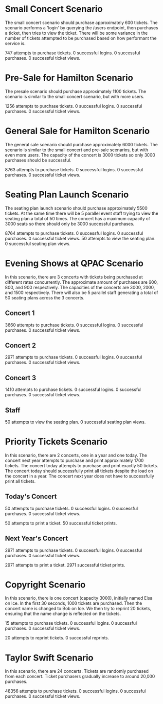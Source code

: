 # Small Concert Scenario
The small concert scenario should purchase approximately 600 tickets.
The scenario performs a 'login' by querying the /users endpoint, then purchases a ticket, then tries to view the ticket.
There will be some variance in the number of tickets attempted to be purchased based on how performant the service is.

747 attempts to purchase tickets.
0 successful logins.
0 successful purchases.
0 successful ticket views.


# Pre-Sale for Hamilton Scenario
The presale scenario should purchase approximately 1100 tickets.
The scenario is similar to the small concert scenario, but with more users.

1256 attempts to purchase tickets.
0 successful logins.
0 successful purchases.
0 successful ticket views.


# General Sale for Hamilton Scenario
The general sale scenario should purchase approximately 6000 tickets.
The scenario is similar to the small concert and pre-sale scenarios, but with even more users.
The capacity of the concert is 3000 tickets so only 3000 purchases should be successful.

8763 attempts to purchase tickets.
0 successful logins.
0 successful purchases.
0 successful ticket views.


# Seating Plan Launch Scenario
The seating plan launch scenario should purchase approximately 5500 tickets.
At the same time there will be 5 parallel event staff trying to view the seating plan a total of 50 times.
The concert has a maximum capacity of 3000 seats so there should only be 3000 successful purchases.

8764 attempts to purchase tickets.
0 successful logins.
0 successful purchases.
0 successful ticket views.
50 attempts to view the seating plan.
0 successful seating plan views.


# Evening Shows at QPAC Scenario
In this scenario, there are 3 concerts with tickets being purchased at different rates concurrently.
The approximate amount of purchases are 600, 800, and 900 respectively.
The capacities of the concerts are 3000, 2000, and 1500 respectively.
There will also be 5 parallel staff generating a total of 50 seating plans across the 3 concerts.

## Concert 1
3660 attempts to purchase tickets.
0 successful logins.
0 successful purchases.
0 successful ticket views.

## Concert 2
2971 attempts to purchase tickets.
0 successful logins.
0 successful purchases.
0 successful ticket views.

## Concert 3
1410 attempts to purchase tickets.
0 successful logins.
0 successful purchases.
0 successful ticket views.

## Staff
50 attempts to view the seating plan.
0 successful seating plan views.


# Priority Tickets Scenario
In this scenario, there are 2 concerts, one in a year and one today.
The concert next year attempts to purchase and print approximately 1700 tickets.
The concert today attempts to purchase and print exactly 50 tickets.
The concert today should successfully print all tickets despite the load on the concert in a year.
The concert next year does not have to successfully print all tickets.

## Today's Concert
50 attempts to purchase tickets.
0 successful logins.
0 successful purchases.
0 successful ticket views.

50 attempts to print a ticket.
50 successful ticket prints.

## Next Year's Concert
2971 attempts to purchase tickets.
0 successful logins.
0 successful purchases.
0 successful ticket views.

2971 attempts to print a ticket.
2971 successful ticket prints.


# Copyright Scenario
In this scenario, there is one concert (capacity 3000), initially named Elsa on Ice.
In the first 30 seconds, 1000 tickets are purchased.
Then the concert name is changed to Bob on Ice.
We then try to reprint 20 tickets, ensuring that the name change is reflected on the tickets.

15 attempts to purchase tickets.
0 successful logins.
0 successful purchases.
0 successful ticket views.

20 attempts to reprint tickets.
0 successful reprints.


# Taylor Swift Scenario
In this scenario, there are 24 concerts. Tickets are randomly purchased from each concert.
Ticket purchasers gradually increase to around 20,000 purchases.

48356 attempts to purchase tickets.
0 successful logins.
0 successful purchases.
0 successful ticket views.


